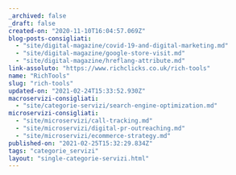 ```yaml
---
_archived: false
_draft: false
created-on: "2020-11-10T16:04:57.069Z"
blog-posts-consigliati:
  - "site/digital-magazine/covid-19-and-digital-marketing.md"
  - "site/digital-magazine/google-store-visit.md"
  - "site/digital-magazine/hreflang-attribute.md"
link-assoluto: "https://www.richclicks.co.uk/rich-tools"
name: "RichTools"
slug: "rich-tools"
updated-on: "2021-02-24T15:33:52.930Z"
macroservizi-consigliati:
  - "site/categorie-servizi/search-engine-optimization.md"
microservizi-consigliati:
  - "site/microservizi/call-tracking.md"
  - "site/microservizi/digital-pr-outreaching.md"
  - "site/microservizi/ecommerce-strategy.md"
published-on: "2021-02-25T15:32:29.834Z"
tags: "categorie_servizi"
layout: "single-categorie-servizi.html"
---
```



